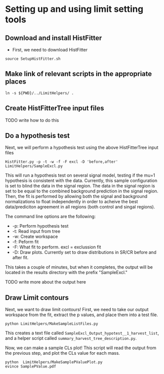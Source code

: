 Setting up and using limit setting tools
========================================

Download and install HistFitter
-------------------------------

- First, we need to download HistFitter

```
source SetupHistFitter.sh
```

Make link of relevant scripts in the appropriate places
-------------------------------------------------------
```
ln -s ${PWD}/../LimitHelpers/ .
```

Create HistFitterTree input files
---------------------------------
TODO write how to do this

Do a hypothesis test
--------------------
Next, we will perform a hypothesis test using the above HistFitterTree input files

```
HistFitter.py -p -t -w -f -F excl -D 'before,after' LimitHelpers/SampleExcl.py
```

This will run a hypothesis test on several signal model, testing if the mu=1 hypothesis is consistent with the data. Currently, this sample configuration is set to blind the data in the signal region. The data in the signal region is set to be equal to the combined background prediction in the signal region. Then, the fit is performed by allowing both the signal and background normalizations to float independently in order to acheive the best data/prediciton agreement in all regions (both control and singal regions).

The command line options are the following:

- -p: Perform hypothesis test
- -t: Read input from tree
- -w: Create workspace
- -f: Peform fit
- -F: What fit to perform. excl = exclussion fit
- -D: Draw plots. Currently set to draw distributions in SR/CR before and after fit.

This takes a couple of minutes, but  when it  completes, the output will be located in the results directory with the prefix "SampleExcl." 

TODO write more about the output here

Draw Limit contours
-------------------
Next, we want to draw limit contours! First, we need to take our output workspace from the fit, extract the p values, and place them into a test file.

```
python LimitHelpers/MakeSampleListFiles.py
```

This creates a text file called ```SampleExcl_Output_hypotest__1_harvest_list```, and a helper script called ```summary_harvest_tree_description.py```. 

Now, we can make a sample CLs plot! This script will read the output from the previous step, and plot the CLs value for each mass.
```
python  LimitHelpers/MakeSamplePValuePlot.py
evince SamplePValue.pdf
```
